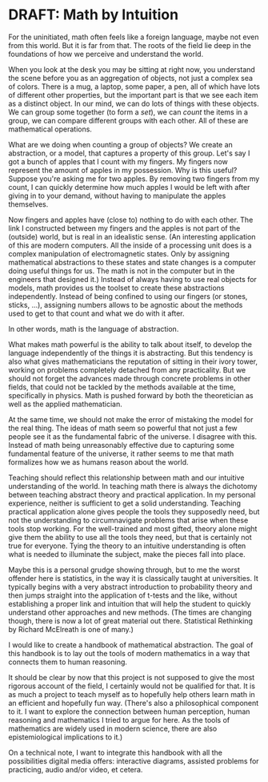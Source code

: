 # DRAFT: Math by Intuition

For the uninitiated, math often feels like a foreign language, maybe not even from this world. But it is far from that. The roots of the field lie deep in the foundations of how we perceive and understand the world.

When you look at the desk you may be sitting at right now, you understand the scene before you as an aggregation of objects, not just a complex sea of colors. There is a mug, a laptop, some paper, a pen, all of which have lots of different other properties, but the important part is that we see each item as a distinct object.
In our mind, we can do lots of things with these objects. We can group some together (to form a *set*), we can *count* the items in a group, we can compare different groups with each other. All of these are mathematical operations.

What are we doing when counting a group of objects? We create an abstraction, or a model, that captures a property of this group.
Let's say I got a bunch of apples that I count with my fingers. My fingers now represent the amount of apples in my possession. Why is this useful? Suppose you're asking me for two apples. By removing two fingers from my count, I can quickly determine how much apples I would be left with after giving in to your demand, without having to manipulate the apples themselves.

Now fingers and apples have (close to) nothing to do with each other. The link I constructed between my fingers and the apples is not part of the (outside) world, but is real in an idealistic sense.
(An interesting application of this are modern computers. All the inside of a processing unit does is a complex manipulation of electromagnetic states. Only by assigning mathematical abstractions to these states and state changes is a computer doing useful things for us. The math is not in the computer but in the engineers that designed it.)
Instead of always having to use real objects for models, math provides us the toolset to create these abstractions independently. Instead of being confined to using our fingers (or stones, sticks, ...), assigning numbers allows to be agnostic about the methods used to get to that count and what we do with it after.

In other words, math is the language of abstraction.

What makes math powerful is the ability to talk about itself, to develop the language independently of the things it is abstracting. But this tendency is also what gives mathematicians the reputation of sitting in their ivory tower, working on problems completely detached from any practicality.
But we should not forget the advances made through concrete problems in other fields, that could not be tackled by the methods available at the time, specifically in physics. Math is pushed forward by both the theoretician as well as the applied mathematician.

At the same time, we should not make the error of mistaking the model for the real thing. The ideas of math seem so powerful that not just a few people see it as the fundamental fabric of the universe.
I disagree with this. Instead of math being unreasonably effective due to capturing some fundamental feature of the universe, it rather seems to me that math formalizes how we as humans reason about the world.

Teaching should reflect this relationship between math and our intuitive understanding of the world. In teaching math there is always the dichotomy between teaching abstract theory and practical application. In my personal experience, neither is sufficient to get a solid understanding. Teaching practical application alone gives people the tools they supposedly need, but not the understanding to circumnavigate problems that arise when these tools stop working.
For the well-trained and most gifted, theory alone might give them the ability to use all the tools they need, but that is certainly not true for everyone. Tying the theory to an intuitive understanding is often what is needed to illuminate the subject, make the pieces fall into place.

Maybe this is a personal grudge showing through, but to me the worst offender here is statistics, in the way it is classically taught at universities. 
It typically begins with a very abstract introduction to probability theory and then jumps straight into the application of t-tests and the like, without establishing a proper link and intuition that will help the student to quickly understand other approaches and new methods. (The times are changing though, there is now a lot of great material out there. Statistical Rethinking by Richard McElreath is one of many.)

I would like to create a handbook of mathematical abstraction. The goal of this handbook is to lay out the tools of modern mathematics in a way that connects them to human reasoning.

It should be clear by now that this project is not supposed to give the most rigorous account of the field, I certainly would not be qualified for that. It is as much a project to teach myself as to hopefully help others learn math in an efficient and hopefully fun way.
(There's also a philosophical component to it. I want to explore the connection between human perception, human reasoning and mathematics I tried to argue for here. As the tools of mathematics are widely used in modern science, there are also epistemiological implications to it.)

On a technical note, I want to integrate this handbook with all the possibilities digital media offers: interactive diagrams, assisted problems for practicing, audio and/or video, et cetera.
